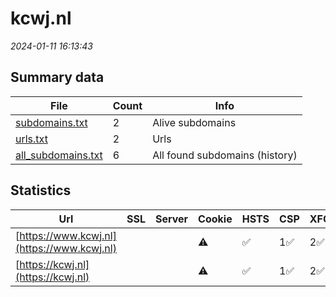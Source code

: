 # kcwj.nl
*2024-01-11 16:13:43*
## Summary data
| File       | Count | Info |
|------------|-------|------|
|[subdomains.txt](/data/kcwj.nl/subdomains.txt)|2|Alive subdomains|
|[urls.txt](/data/kcwj.nl/urls.txt)|2|Urls|
|[all_subdomains.txt](/data/kcwj.nl/all_subdomains.txt)|6|All found subdomains (history)|
## Statistics
| Url | SSL | Server | Cookie | HSTS | CSP | XFO | XXP | RP | Tech |Title |
|------------|-------|------|------|------|------|------|------|------|------|------|
|[https://www.kcwj.nl](https://www.kcwj.nl)| ||:warning: |:white_check_mark: | 1:white_check_mark: | 2:white_check_mark: | 3:white_check_mark: |HSTS|302 Found|
|[https://kcwj.nl](https://kcwj.nl)| ||:warning: |:white_check_mark: | 1:white_check_mark: | 2:white_check_mark: | 3:white_check_mark: |HSTS|302 Found|